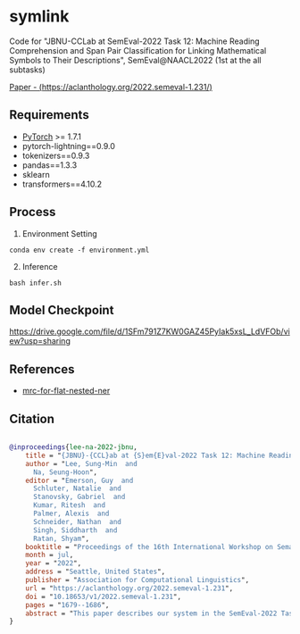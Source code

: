 # symlink
Code for "JBNU-CCLab at SemEval-2022 Task 12: Machine Reading Comprehension and Span Pair Classification for Linking Mathematical Symbols to Their Descriptions", SemEval@NAACL2022 (1st at the all subtasks)

[Paper - (https://aclanthology.org/2022.semeval-1.231/)](https://aclanthology.org/2022.semeval-1.231/)

## Requirements
* [PyTorch](http://pytorch.org/) >= 1.7.1
* pytorch-lightning==0.9.0
* tokenizers==0.9.3
* pandas==1.3.3
* sklearn
* transformers==4.10.2

## Process

1. Environment Setting
```console
conda env create -f environment.yml
```

2. Inference
```console
bash infer.sh
```

## Model Checkpoint
https://drive.google.com/file/d/1SFm791Z7KW0GAZ45PyIak5xsL_LdVFOb/view?usp=sharing

## References
* [mrc-for-flat-nested-ner](https://github.com/ShannonAI/mrc-for-flat-nested-ner)

## Citation
```bibtex

@inproceedings{lee-na-2022-jbnu,
    title = "{JBNU}-{CCL}ab at {S}em{E}val-2022 Task 12: Machine Reading Comprehension and Span Pair Classification for Linking Mathematical Symbols to Their Descriptions",
    author = "Lee, Sung-Min  and
      Na, Seung-Hoon",
    editor = "Emerson, Guy  and
      Schluter, Natalie  and
      Stanovsky, Gabriel  and
      Kumar, Ritesh  and
      Palmer, Alexis  and
      Schneider, Nathan  and
      Singh, Siddharth  and
      Ratan, Shyam",
    booktitle = "Proceedings of the 16th International Workshop on Semantic Evaluation (SemEval-2022)",
    month = jul,
    year = "2022",
    address = "Seattle, United States",
    publisher = "Association for Computational Linguistics",
    url = "https://aclanthology.org/2022.semeval-1.231",
    doi = "10.18653/v1/2022.semeval-1.231",
    pages = "1679--1686",
    abstract = "This paper describes our system in the SemEval-2022 Task 12: {`}linking mathematical symbols to their descriptions{'}, achieving first on the leaderboard for all the subtasks comprising named entity extraction (NER) and relation extraction (RE). Our system is a two-stage pipeline model based on SciBERT that detects symbols, descriptions, and their relationships in scientific documents. The system consists of 1) machine reading comprehension(MRC)-based NER model, where each entity type is represented as a question and its entity mention span is extracted as an answer using an MRC model, and 2) span pair classification for RE, where two entity mentions and their type markers are encoded into span representations that are then fed to a Softmax classifier. In addition, we deploy a rule-based symbol tokenizer to improve the detection of the exact boundary of symbol entities. Regularization and ensemble methods are further explored to improve the RE model.",
}
```

